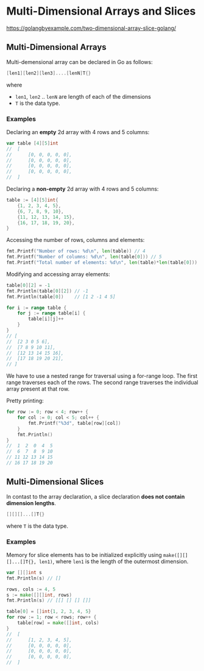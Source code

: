 # Multi-Dimensional Arrays and Slices

https://golangbyexample.com/two-dimensional-array-slice-golang/

## Multi-Dimensional Arrays

Multi-demensional array can be declared in Go as follows:

```go
[len1][len2][len3]....[lenN]T{}
```

where

 * `len1`, `len2` .. `lenN` are length of each of the dimensions
 * `T` is the data type.

### Examples

Declaring an **empty** 2d array with 4 rows and 5 columns:

```go
var table [4][5]int
//  [
//      [0, 0, 0, 0, 0],
//      [0, 0, 0, 0, 0],
//      [0, 0, 0, 0, 0],
//      [0, 0, 0, 0, 0],
//  ]
```

Declaring a **non-empty** 2d array with 4 rows and 5 columns:

```go
table := [4][5]int{
    {1, 2, 3, 4, 5},
    {6, 7, 8, 9, 10},
    {11, 12, 13, 14, 15},
    {16, 17, 18, 19, 20},
}
```

Accessing the number of rows, columns and elements:

```go
fmt.Printf("Number of rows: %d\n", len(table)) // 4
fmt.Printf("Number of columns: %d\n", len(table[0])) // 5
fmt.Printf("Total number of elements: %d\n", len(table)*len(table[0])) // 20
```

Modifying and accessing array elements:

```go
table[0][2] = -1
fmt.Println(table[0][2]) // -1
fmt.Println(table[0])    // [1 2 -1 4 5]

for i := range table {
    for j := range table[i] {
        table[i][j]++
    }
}
// [
//  [2 3 0 5 6],
//  [7 8 9 10 11],
//  [12 13 14 15 16],
//  [17 18 19 20 21],
// ]
```

We have to use a nested range for traversal using a for-range loop. The first
range traverses each of the rows. The second range traverses the individual
array present at that row.

Pretty printing:

```go
for row := 0; row < 4; row++ {
    for col := 0; col < 5; col++ {
        fmt.Printf("%3d", table[row][col])
    }
    fmt.Println()
}
//  1  2  0  4  5
//  6  7  8  9 10
// 11 12 13 14 15
// 16 17 18 19 20
```

## Multi-Dimensional Slices

In contast to the array declaration, a slice declaration **does not contain
dimension lengths**.

```go
[][][]...[]T{}
```

where `T` is the data type.

### Examples

Memory for slice elements has to be initialized explicitly using `make([][][]...[]T{}, len1)`, where `len1` is the length of the outermost dimension.

```go
var [][]int s
fmt.Println(s) // []

rows, cols := 4, 5
s := make([][]int, rows)
fmt.Println(s) // [[] [] [] []]

table[0] = []int{1, 2, 3, 4, 5}
for row := 1; row < rows; row++ {
    table[row] = make([]int, cols)
}
//  [
//      [1, 2, 3, 4, 5],
//      [0, 0, 0, 0, 0],
//      [0, 0, 0, 0, 0],
//      [0, 0, 0, 0, 0],
//  ]
```